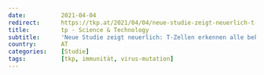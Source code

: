 ```yaml
---
date:          2021-04-04
redirect:      https://tkp.at/2021/04/04/neue-studie-zeigt-neuerlich-t-zellen-erkennen-alle-bekannten-varianten/
title:         tp - Science & Technology
subtitle:      'Neue Studie zeigt neuerlich: T-Zellen erkennen alle bekannten Varianten'
country:       AT
categories:    [Studie]
tags:          [tkp, immunität, virus-mutation]
---
```

